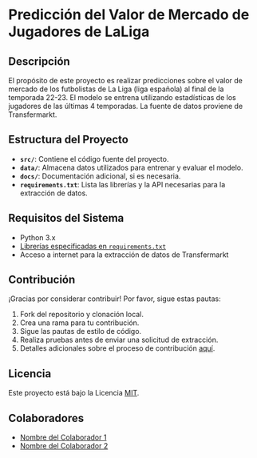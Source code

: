 # Predicción del Valor de Mercado de Jugadores de LaLiga

## Descripción

El propósito de este proyecto es realizar predicciones sobre el valor de mercado de los futbolistas de La Liga (liga española) al final de la temporada 22-23. El modelo se entrena utilizando estadísticas de los jugadores de las últimas 4 temporadas. La fuente de datos proviene de Transfermarkt.

## Estructura del Proyecto

- **`src/`**: Contiene el código fuente del proyecto.
- **`data/`**: Almacena datos utilizados para entrenar y evaluar el modelo.
- **`docs/`**: Documentación adicional, si es necesaria.
- **`requirements.txt`**: Lista las librerías y la API necesarias para la extracción de datos.

## Requisitos del Sistema

- Python 3.x
- [Librerías especificadas en `requirements.txt`](./requirements.txt)
- Acceso a internet para la extracción de datos de Transfermarkt

## Contribución

¡Gracias por considerar contribuir! Por favor, sigue estas pautas:

1. Fork del repositorio y clonación local.
2. Crea una rama para tu contribución.
3. Sigue las pautas de estilo de código.
4. Realiza pruebas antes de enviar una solicitud de extracción.
5. Detalles adicionales sobre el proceso de contribución [aquí](./CONTRIBUTING.md).

## Licencia

Este proyecto está bajo la Licencia [MIT](./LICENSE).

## Colaboradores

- [Nombre del Colaborador 1](https://github.com/colaborador1)
- [Nombre del Colaborador 2](https://github.com/colaborador2)
